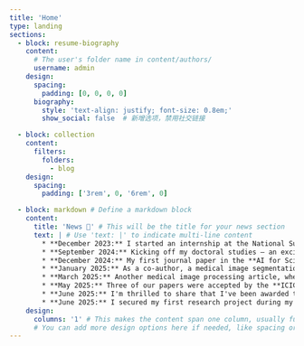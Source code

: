 ```yaml
---
title: 'Home'
type: landing
sections:
  - block: resume-biography
    content:
      # The user's folder name in content/authors/
      username: admin
    design:
      spacing:
        padding: [0, 0, 0, 0]
      biography:
        style: 'text-align: justify; font-size: 0.8em;'
        show_social: false  # 新增选项，禁用社交链接

  - block: collection
    content:
      filters:
        folders:
          - blog
    design:
      spacing:
        padding: ['3rem', 0, '6rem', 0]

  - block: markdown # Define a markdown block
    content:
      title: 'News 🚀' # This will be the title for your news section
      text: | # Use 'text: |' to indicate multi-line content
        * **December 2023:** I started an internship at the National Supercomputing Center in Tianjin.
        * **September 2024:** Kicking off my doctoral studies – an exciting new chapter begins! 🎓
        * **December 2024:** My first journal paper in the **AI for Science (AI4S)** field was accepted by **Physics of Fluids (PoF)**! 🎉
        * **January 2025:** As a co-author, a medical image segmentation article was accepted by **ICASSP**. 🔬
        * **March 2025:** Another medical image processing article, where I was a co-author, was accepted by **ICME**. 💻
        * **May 2025:** Three of our papers were accepted by the **ICIC conference**! 🥳 A big congratulations to Zhang Fan and Wang Shuaidan for their excellent work as first authors on two of those papers.
        * **June 2025:** I'm thrilled to share that I've been awarded the **CSC Visiting PhD Scholarship**! 🌍
        * **June 2025:** I secured my first research project during my PhD studies: **"Research on Multi-parameter High-dimensional Flow Field Solution with Physics and Data Collaboration."** I'm very excited about this!
    design:
      columns: '1' # This makes the content span one column, usually full width
      # You can add more design options here if needed, like spacing or background
---
```

